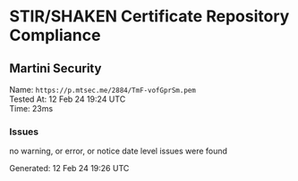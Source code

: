 # STIR/SHAKEN Certificate Repository Compliance

## Martini Security

Name: `https://p.mtsec.me/2884/TmF-vofGprSm.pem`\
Tested At: 12 Feb 24 19:24 UTC\
Time: 23ms

### Issues

no warning, or error, or notice date level issues were found

Generated: 12 Feb 24 19:26 UTC